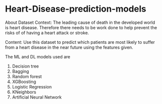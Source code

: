 # Heart-Disease-prediction-models

About Dataset
Context: The leading cause of death in the developed world is heart disease. Therefore there needs to be work done to help prevent the risks of of having a heart attack or stroke.

Content: Use this dataset to predict which patients are most likely to suffer from a heart disease in the near future using the features given.

The ML and DL models used are
  1. Decision tree 
  2. Bagging
  3. Random forest
  4. XGBoosting
  5. Logistic Regression
  6. KNeighbors
  7. Artificial Neural Network

